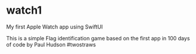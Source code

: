 # watch1
My first Apple Watch app using SwiftUI

This is a simple Flag identification game based on the first app in 100 days of code by Paul Hudson #twostraws

